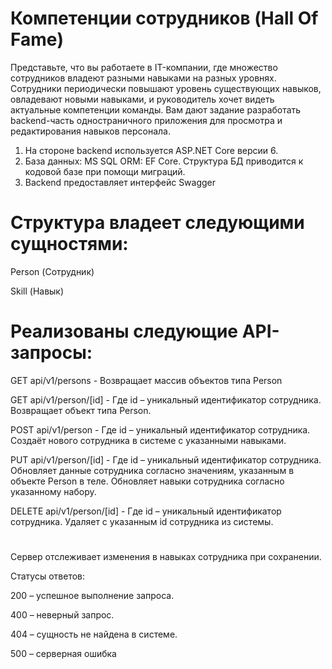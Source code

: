 # Компетенции сотрудников (Hall Of Fame)
Представьте, что вы работаете в IT-компании, где множество сотрудников владеют разными навыками на разных уровнях. Сотрудники периодически повышают уровень существующих навыков, овладевают новыми навыками, и руководитель хочет видеть актуальные компетенции команды. Вам дают задание разработать backend-часть одностраничного приложения для просмотра и редактирования навыков персонала.

1.	На стороне backend используется ASP.NET Core версии 6.
2.	База данных: MS SQL ORM: EF Core. Структура БД приводится к кодовой базе при помощи миграций.
3. Backend предоставляет интерфейс Swagger

# Структура владеет следующими сущностями:

Person (Сотрудник)

Skill (Навык)


# Реализованы следующие API-запросы:

GET api/v1/persons - 
Возвращает массив объектов типа Person

GET api/v1/person/[id] - 
Где id – уникальный идентификатор сотрудника.
Возвращает объект типа Person.

POST api/v1/person - 
Где id – уникальный идентификатор сотрудника.
Создаёт нового сотрудника в системе с указанными навыками.

PUT api/v1/person/[id] - 
Где id – уникальный идентификатор сотрудника.
Обновляет данные сотрудника согласно значениям, указанным в объекте Person в теле. Обновляет навыки сотрудника согласно указанному набору.

DELETE api/v1/person/[id] - 
Где id – уникальный идентификатор сотрудника.
Удаляет с указанным id сотрудника из системы.

#

Сервер отслеживает изменения в навыках сотрудника при сохранении.

Статусы ответов:

200 – успешное выполнение запроса.

400 – неверный запрос.

404 – сущность не найдена в системе.

500 – серверная ошибка 




